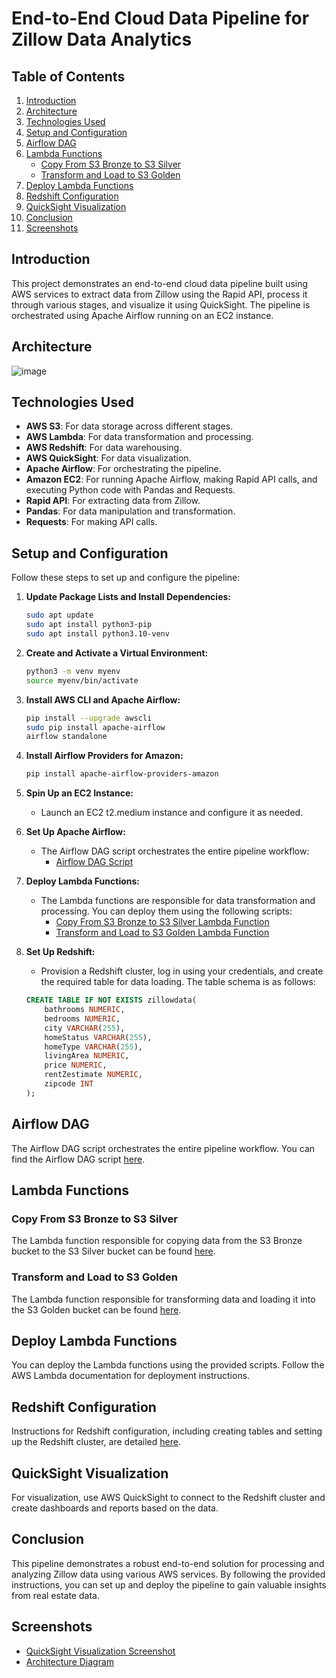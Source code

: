 # End-to-End Cloud Data Pipeline for Zillow Data Analytics

## Table of Contents
1. [Introduction](#introduction)
2. [Architecture](#architecture)
3. [Technologies Used](#technologies-used)
4. [Setup and Configuration](#setup-and-configuration)
5. [Airflow DAG](#airflow-dag)
6. [Lambda Functions](#lambda-functions)
    - [Copy From S3 Bronze to S3 Silver](#copy-from-s3-bronze-to-s3-silver)
    - [Transform and Load to S3 Golden](#transform-and-load-to-s3-golden)
7. [Deploy Lambda Functions](#deploy-lambda-functions)
8. [Redshift Configuration](#redshift-configuration)
9. [QuickSight Visualization](#quicksight-visualization)
10. [Conclusion](#conclusion)
11. [Screenshots](#screenshots)

## Introduction
This project demonstrates an end-to-end cloud data pipeline built using AWS services to extract data from Zillow using the Rapid API, process it through various stages, and visualize it using QuickSight. The pipeline is orchestrated using Apache Airflow running on an EC2 instance.

## Architecture
![image](https://github.com/user-attachments/assets/0e607b15-400a-4850-bf02-9769df341128)

## Technologies Used
- **AWS S3**: For data storage across different stages.
- **AWS Lambda**: For data transformation and processing.
- **AWS Redshift**: For data warehousing.
- **AWS QuickSight**: For data visualization.
- **Apache Airflow**: For orchestrating the pipeline.
- **Amazon EC2**: For running Apache Airflow, making Rapid API calls, and executing Python code with Pandas and Requests.
- **Rapid API**: For extracting data from Zillow.
- **Pandas**: For data manipulation and transformation.
- **Requests**: For making API calls.

## Setup and Configuration
Follow these steps to set up and configure the pipeline:

1. **Update Package Lists and Install Dependencies:**

    ```bash
    sudo apt update
    sudo apt install python3-pip
    sudo apt install python3.10-venv
    ```

2. **Create and Activate a Virtual Environment:**

    ```bash
    python3 -m venv myenv
    source myenv/bin/activate
    ```

3. **Install AWS CLI and Apache Airflow:**

    ```bash
    pip install --upgrade awscli
    sudo pip install apache-airflow
    airflow standalone
    ```

4. **Install Airflow Providers for Amazon:**

    ```bash
    pip install apache-airflow-providers-amazon
    ```

5. **Spin Up an EC2 Instance:**
   - Launch an EC2 t2.medium instance and configure it as needed.

6. **Set Up Apache Airflow:**
   - The Airflow DAG script orchestrates the entire pipeline workflow:
     - [Airflow DAG Script](https://github.com/AjaX-05/End-to-End-Cloud-Data-Pipeline-for-Zillow-Data-Analytics/blob/main/zillowanalytics.py)

7. **Deploy Lambda Functions:**
   - The Lambda functions are responsible for data transformation and processing. You can deploy them using the following scripts:
     - [Copy From S3 Bronze to S3 Silver Lambda Function](https://github.com/AjaX-05/End-to-End-Cloud-Data-Pipeline-for-Zillow-Data-Analytics/blob/main/lambda_function1.py)
     - [Transform and Load to S3 Golden Lambda Function](https://github.com/AjaX-05/End-to-End-Cloud-Data-Pipeline-for-Zillow-Data-Analytics/blob/main/lambda_function2.py)

8. **Set Up Redshift:**
   - Provision a Redshift cluster, log in using your credentials, and create the required table for data loading. The table schema is as follows:

    ```sql
    CREATE TABLE IF NOT EXISTS zillowdata(
        bathrooms NUMERIC,
        bedrooms NUMERIC,
        city VARCHAR(255),
        homeStatus VARCHAR(255),
        homeType VARCHAR(255),
        livingArea NUMERIC,
        price NUMERIC,
        rentZestimate NUMERIC,
        zipcode INT
    );
    ```

## Airflow DAG
The Airflow DAG script orchestrates the entire pipeline workflow. You can find the Airflow DAG script [here](https://github.com/AjaX-05/End-to-End-Cloud-Data-Pipeline-for-Zillow-Data-Analytics/blob/main/zillowanalytics.py).

## Lambda Functions

### Copy From S3 Bronze to S3 Silver
The Lambda function responsible for copying data from the S3 Bronze bucket to the S3 Silver bucket can be found [here](https://github.com/AjaX-05/End-to-End-Cloud-Data-Pipeline-for-Zillow-Data-Analytics/blob/main/lambda_function1.py).

### Transform and Load to S3 Golden
The Lambda function responsible for transforming data and loading it into the S3 Golden bucket can be found [here](https://github.com/AjaX-05/End-to-End-Cloud-Data-Pipeline-for-Zillow-Data-Analytics/blob/main/lambda_function2.py).

## Deploy Lambda Functions
You can deploy the Lambda functions using the provided scripts. Follow the AWS Lambda documentation for deployment instructions.

## Redshift Configuration
Instructions for Redshift configuration, including creating tables and setting up the Redshift cluster, are detailed [here](https://github.com/AjaX-05/End-to-End-Cloud-Data-Pipeline-for-Zillow-Data-Analytics/blob/main/redshift_configuration.md).

## QuickSight Visualization
For visualization, use AWS QuickSight to connect to the Redshift cluster and create dashboards and reports based on the data.

## Conclusion
This pipeline demonstrates a robust end-to-end solution for processing and analyzing Zillow data using various AWS services. By following the provided instructions, you can set up and deploy the pipeline to gain valuable insights from real estate data.

## Screenshots
- [QuickSight Visualization Screenshot](https://github.com/AjaX-05/End-to-End-Cloud-Data-Pipeline-for-Zillow-Data-Analytics/blob/main/quicksight_screenshot.png)
- [Architecture Diagram](https://github.com/AjaX-05/End-to-End-Cloud-Data-Pipeline-for-Zillow-Data-Analytics/blob/main/architecture_diagram.png)

